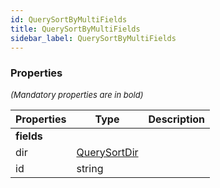 ```yaml
---
id: QuerySortByMultiFields
title: QuerySortByMultiFields
sidebar_label: QuerySortByMultiFields
---
```




### Properties

<font size="2"><i>(Mandatory properties are in bold)</i></font>

| Properties | Type | Description |
| --------- | ---- | ----------- |
| **fields** |  |  |
| dir | [QuerySortDir](/framework-api/types/QuerySortDir.md) |  |
| id | string |  |
